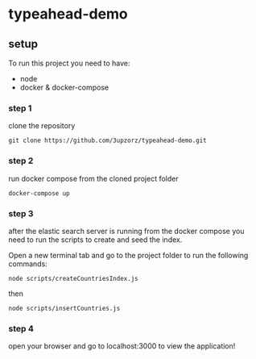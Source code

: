 # typeahead-demo

## setup
To run this project you need to have:
- node
- docker & docker-compose

### step 1
clone the repository

`git clone https://github.com/3upzorz/typeahead-demo.git`

### step 2
run docker compose from the cloned project folder

`docker-compose up`

### step 3
after the elastic search server is running from the docker compose you need to run the scripts to create and seed the index.

Open a new terminal tab and go to the project folder to run the following commands:

`node scripts/createCountriesIndex.js`

then

`node scripts/insertCountries.js`

### step 4
open your browser and go to localhost:3000 to view the application!
